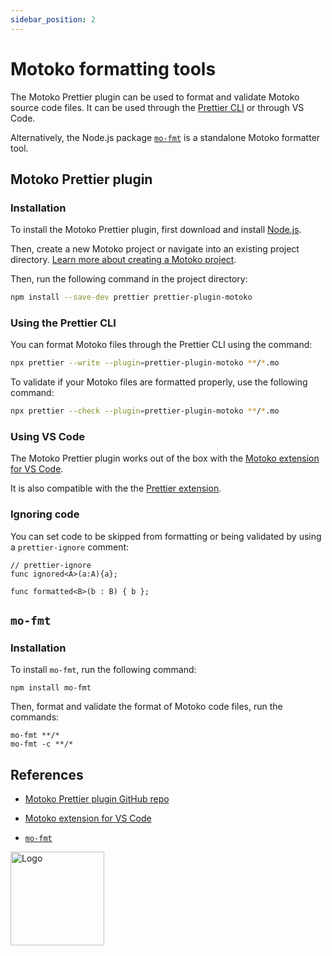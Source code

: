 ```yaml
---
sidebar_position: 2
---
```


# Motoko formatting tools



The Motoko Prettier plugin can be used to format and validate Motoko source code files. It can be used through the [Prettier CLI](https://prettier.io/docs/en/cli.html) or through VS Code.

Alternatively, the Node.js package [`mo-fmt`](https://www.npmjs.com/package/mo-fmt) is a standalone Motoko formatter tool.

## Motoko Prettier plugin

### Installation

To install the Motoko Prettier plugin, first download and install [Node.js](https://nodejs.org/en/download/).

Then, create a new Motoko project or navigate into an existing project directory. [Learn more about creating a Motoko project](../getting-started/quickstart.md).

Then, run the following command in the project directory:

```sh
npm install --save-dev prettier prettier-plugin-motoko
```

### Using the Prettier CLI

You can format Motoko files through the Prettier CLI using the command:

```sh
npx prettier --write --plugin=prettier-plugin-motoko **/*.mo
```

To validate if your Motoko files are formatted properly, use the following command:

```sh
npx prettier --check --plugin=prettier-plugin-motoko **/*.mo
```

### Using VS Code

The Motoko Prettier plugin works out of the box with the [Motoko extension for VS Code](https://marketplace.visualstudio.com/items?itemName=dfinity-foundation.vscode-motoko).

It is also compatible with the the [Prettier extension](https://marketplace.visualstudio.com/items?itemName=esbenp.prettier-vscode).

### Ignoring code

You can set code to be skipped from formatting or being validated by using a `prettier-ignore` comment:

```motoko no-repl
// prettier-ignore
func ignored<A>(a:A){a};

func formatted<B>(b : B) { b };
```

## `mo-fmt`

### Installation

To install `mo-fmt`, run the following command:

```
npm install mo-fmt
```

Then, format and validate the format of Motoko code files, run the commands:

```
mo-fmt **/*
mo-fmt -c **/*
```

## References

- [Motoko Prettier plugin GitHub repo](https://github.com/dfinity/prettier-plugin-motoko/)

- [Motoko extension for VS Code](https://marketplace.visualstudio.com/items?itemName=dfinity-foundation.vscode-motoko)

- [`mo-fmt`](https://www.npmjs.com/package/mo-fmt)

<img src="https://github.com/user-attachments/assets/844ca364-4d71-42b3-aaec-4a6c3509ee2e" alt="Logo" width="150" height="150" />
